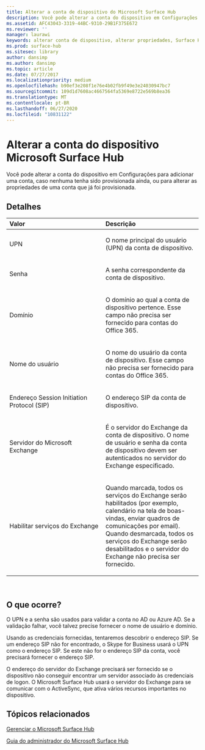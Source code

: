 ```yaml
---
title: Alterar a conta de dispositivo do Microsoft Surface Hub
description: Você pode alterar a conta do dispositivo em Configurações para adicionar uma conta, caso nenhuma tenha sido provisionada ainda, ou para alterar as propriedades de uma conta que já foi provisionada.
ms.assetid: AFC43043-3319-44BC-9310-29B1F375E672
ms.reviewer: ''
manager: laurawi
keywords: alterar conta de dispositivo, alterar propriedades, Surface Hub
ms.prod: surface-hub
ms.sitesec: library
author: dansimp
ms.author: dansimp
ms.topic: article
ms.date: 07/27/2017
ms.localizationpriority: medium
ms.openlocfilehash: b90ef3e208f1e76e4b02fb9f49e3e24030947bc7
ms.sourcegitcommit: 109d1d7608ac4667564fa5369e8722e569b8ea36
ms.translationtype: MT
ms.contentlocale: pt-BR
ms.lasthandoff: 06/27/2020
ms.locfileid: "10831122"
---
```

# Alterar a conta do dispositivo Microsoft Surface Hub


Você pode alterar a conta do dispositivo em Configurações para adicionar uma conta, caso nenhuma tenha sido provisionada ainda, ou para alterar as propriedades de uma conta que já foi provisionada.

##  <a name="details"></a>Detalhes


<table>
<colgroup>
<col width="50%" />
<col width="50%" />
</colgroup>
<thead>
<tr class="header">
<th align="left">Valor</th>
<th align="left">Descrição</th>
</tr>
</thead>
<tbody>
<tr class="odd">
<td align="left"><p>UPN</p></td>
<td align="left"><p>O nome principal do usuário (UPN) da conta de dispositivo.</p></td>
</tr>
<tr class="even">
<td align="left"><p>Senha</p></td>
<td align="left"><p>A senha correspondente da conta de dispositivo.</p></td>
</tr>
<tr class="odd">
<td align="left"><p>Domínio</p></td>
<td align="left"><p>O domínio ao qual a conta de dispositivo pertence. Esse campo não precisa ser fornecido para contas do Office 365.</p></td>
</tr>
<tr class="even">
<td align="left"><p>Nome do usuário</p></td>
<td align="left"><p>O nome do usuário da conta de dispositivo. Esse campo não precisa ser fornecido para contas do Office 365.</p></td>
</tr>
<tr class="odd">
<td align="left"><p>Endereço Session Initiation Protocol (SIP)</p></td>
<td align="left"><p>O endereço SIP da conta de dispositivo.</p></td>
</tr>
<tr class="even">
<td align="left"><p>Servidor do Microsoft Exchange</p></td>
<td align="left"><p>É o servidor do Exchange da conta de dispositivo. O nome de usuário e senha da conta de dispositivo devem ser autenticados no servidor do Exchange especificado.</p></td>
</tr>
<tr class="odd">
<td align="left"><p>Habilitar serviços do Exchange</p></td>
<td align="left"><p>Quando marcada, todos os serviços do Exchange serão habilitados (por exemplo, calendário na tela de boas-vindas, enviar quadros de comunicações por email). Quando desmarcada, todos os serviços do Exchange serão desabilitados e o servidor do Exchange não precisa ser fornecido.</p></td>
</tr>
</tbody>
</table>

 

##  <a name="what-happened"></a>O que ocorre?


O UPN e a senha são usados para validar a conta no AD ou Azure AD. Se a validação falhar, você talvez precise fornecer o nome de usuário e domínio.

Usando as credenciais fornecidas, tentaremos descobrir o endereço SIP. Se um endereço SIP não for encontrado, o Skype for Business usará o UPN como o endereço SIP. Se este não for o endereço SIP da conta, você precisará fornecer o endereço SIP.

O endereço do servidor do Exchange precisará ser fornecido se o dispositivo não conseguir encontrar um servidor associado às credenciais de logon. O Microsoft Surface Hub usará o servidor do Exchange para se comunicar com o ActiveSync, que ativa vários recursos importantes no dispositivo.

##  <a name="related-topics"></a>Tópicos relacionados


[Gerenciar o Microsoft Surface Hub](manage-surface-hub.md)

[Guia do administrador do Microsoft Surface Hub](surface-hub-administrators-guide.md)

 

 





